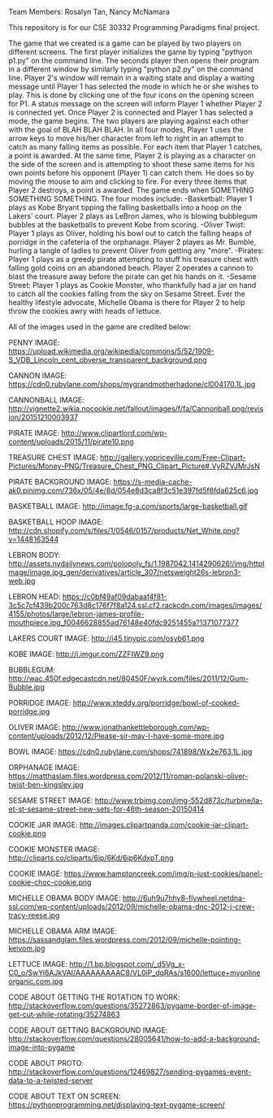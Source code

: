 Team Members: Rosalyn Tan, Nancy McNamara

This repository is for our CSE 30332 Programming Paradigms final project.

The game that we created is a game can be played by two players on different screens. The first player initializes the game by typing "pythyon p1.py" on the command line. The seconds player then opens their program in a different window by similarly typing "python p2.py" on the command line. Player 2's window will remain in a waiting state and display a waiting message until Player 1 has selected the mode in which he or she wishes to play. This is done by clicking one of the four icons on the opening screen for P1. A status message on the screen will inform Player 1 whether Player 2 is connected yet. Once Player 2 is connected and Player 1 has selected a mode, the game begins. The two players are playing against each other with the goal of BLAH BLAH BLAH. In all four modes, Player 1 uses the arrow keys to move his/her character from left to right in an attempt to catch as many falling items as possible. For each item that Player 1 catches, a point is awarded.  At the same time, Player 2 is playing as a character on the side of the screen and is attempting to shoot these same items for his own points before his opponent (Player 1) can catch them. He does so by moving the mouse to aim and clicking to fire. For every three items that Player 2 destroys, a point is awarded. The game ends when SOMETHING SOMETHING SOMETHING.
The four modes include:
	-Basketball: Player 1 plays as Kobe Bryant tipping the falling basketballs into a hoop on the Lakers' court. Player 2 plays as LeBron James, who is blowing bubblegum bubbles at the basketballs to prevent Kobe from scoring.
	-Oliver Twist: Player 1 plays as Oliver, holding his bowl out to catch the falling heaps of porridge in the cafeteria of the orphanage. Player 2 playes as Mr. Bumble, hurling a tangle of ladles to prevent Oliver from getting any "more".
	-Pirates: Player 1 plays as a greedy pirate attempting to stuff his treasure chest with falling gold coins on an abandoned beach. Player 2 operates a cannon to blast the treasure away before the pirate can get his hands on it.
	-Sesame Street: Player 1 plays as Cookie Monster, who thankfully had a jar on hand to catch all the cookies falling from the sky on Sesame Street. Ever the healthy lifestyle advocate, Michelle Obama is there for Player 2 to help throw the cookies awry with heads of lettuce.


All of the images used in the game are credited below:

PENNY IMAGE:
https://upload.wikimedia.org/wikipedia/commons/5/52/1909-S_VDB_Lincoln_cent_obverse_transparent_background.png

CANNON IMAGE:
https://cdn0.rubylane.com/shops/mygrandmotherhadone/cl004170.1L.jpg

CANNONBALL IMAGE:
http://vignette2.wikia.nocookie.net/fallout/images/f/fa/Cannonball.png/revision/20151210003937

PIRATE IMAGE:
http://www.clipartlord.com/wp-content/uploads/2015/11/pirate10.png

TREASURE CHEST IMAGE:
http://gallery.yopriceville.com/Free-Clipart-Pictures/Money-PNG/Treasure_Chest_PNG_Clipart_Picture#.VyRZVJMrJsN

PIRATE BACKGROUND IMAGE:
https://s-media-cache-ak0.pinimg.com/736x/05/4e/8d/054e8d3ca8f3c51e397fd5f6fda625c6.jpg

BASKETBALL IMAGE:
http://image.fg-a.com/sports/large-basketball.gif

BASKETBALL HOOP IMAGE:
http://cdn.shopify.com/s/files/1/0546/0157/products/Net_White.png?v=1448163544

LEBRON BODY:
http://assets.nydailynews.com/polopoly_fs/1.1987042.1414290626!/img/httpImage/image.jpg_gen/derivatives/article_307/netsweight26s-lebron3-web.jpg

LEBRON HEAD:
https://c0bf49af09dabaaf4f81-3c5c7cf439b200c763d8c176f7f8a124.ssl.cf2.rackcdn.com/images/images/4155/photos/large/lebron-james-profile-mouthpiece.jpg_f0046628855ad76148e40fdc9251455a?1371077377

LAKERS COURT IMAGE:
http://i45.tinypic.com/osyb61.png

KOBE IMAGE:
http://i.imgur.com/ZZFIWZ9.png

BUBBLEGUM:
http://wac.450f.edgecastcdn.net/80450F/wyrk.com/files/2011/12/Gum-Bubble.jpg

PORRIDGE IMAGE:
http://www.xteddy.org/porridge/bowl-of-cooked-porridge.jpg

OLIVER IMAGE:
http://www.jonathankettleborough.com/wp-content/uploads/2012/12/Please-sir-may-I-have-some-more.jpg

BOWL IMAGE:
https://cdn0.rubylane.com/shops/741898/Wx2e763.1L.jpg

ORPHANAGE IMAGE:
https://matthaslam.files.wordpress.com/2012/11/roman-polanski-oliver-twist-ben-kingsley.jpg

SESAME STREET IMAGE:
http://www.trbimg.com/img-552d873c/turbine/la-et-st-sesame-street-new-sets-for-46th-season-20150414

COOKIE JAR IMAGE:
http://images.clipartpanda.com/cookie-jar-clipart-cookie.png

COOKIE MONSTER IMAGE:
http://cliparts.co/cliparts/6ip/6Kd/6ip6KdxpT.png

COOKIE IMAGE:
https://www.hamptoncreek.com/img/p-just-cookies/panel-cookie-choc-cookie.png

MICHELLE OBAMA BODY IMAGE:
http://6uh9u7hhy8-flywheel.netdna-ssl.com/wp-content/uploads/2012/09/michelle-obama-dnc-2012-j-crew-tracy-reese.jpg

MICHELLE OBAMA ARM IMAGE:
https://sassandglam.files.wordpress.com/2012/09/michelle-pointing-keivom.jpg

LETTUCE IMAGE:
http://1.bp.blogspot.com/_d5Vg_x-C0_o/SwYi6AJkVAI/AAAAAAAAAC8/VL0iP_dqRAs/s1600/lettuce+myonlineorganic.com.jpg

CODE ABOUT GETTING THE ROTATION TO WORK:
http://stackoverflow.com/questions/35272863/pygame-border-of-image-get-cut-while-rotating/35274863

CODE ABOUT GETTING BACKGROUND IMAGE:
http://stackoverflow.com/questions/28005641/how-to-add-a-background-image-into-pygame

CODE ABOUT PROTO:
http://stackoverflow.com/questions/12469827/sending-pygames-event-data-to-a-twisted-server

CODE ABOUT TEXT ON SCREEN:
https://pythonprogramming.net/displaying-text-pygame-screen/
